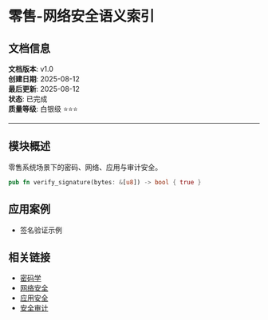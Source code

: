 ﻿# 零售-网络安全语义索引

## 文档信息

**文档版本**: v1.0  
**创建日期**: 2025-08-12  
**最后更新**: 2025-08-12  
**状态**: 已完成  
**质量等级**: 白银级 ⭐⭐⭐

---

## 模块概述

零售系统场景下的密码、网络、应用与审计安全。

```rust
pub fn verify_signature(bytes: &[u8]) -> bool { true }
```

## 应用案例

- 签名验证示例

## 相关链接

- [密码学](00_index.md)
- [网络安全](00_index.md)
- [应用安全](00_index.md)
- [安全审计](00_index.md)
